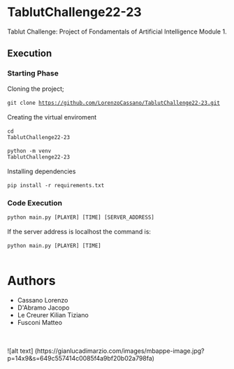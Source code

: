 # TablutChallenge22-23
Tablut Challenge: Project of Fondamentals of Artificial Intelligence Module 1.
<br> 
## Execution
### Starting Phase
Cloning the project; <br> <br>
<code>git clone https://github.com/LorenzoCassano/TablutChallenge22-23.git</code> <br> <br>
Creating the virtual enviroment <br> <br>
<code>cd TablutChallenge22-23</code> <br> <br>
<code>python -m venv TablutChallenge22-23</code> <br><br>
Installing dependencies <br> <br>
<code>pip install -r requirements.txt</code>
### Code Execution
<code>python main.py [PLAYER] [TIME] [SERVER_ADDRESS]</code> <br> <br>
If the server address is localhost the command is:<br> <br>
<code>python main.py [PLAYER] [TIME] </code> <br> <br>
# Authors
<ul>
<li> Cassano Lorenzo
<li> D'Abramo Jacopo
<li> Le Creurer Kilian Tiziano
<li> Fusconi Matteo
</ul>
<br><br>
![alt text] (https://gianlucadimarzio.com/images/mbappe-image.jpg?p=14x9&s=649c557414c0085f4a9bf20b02a798fa)
<br>
